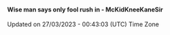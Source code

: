 #### Wise man says only fool rush in - McKidKneeKaneSir
Updated on 27/03/2023 - 00:43:03 (UTC) Time Zone
